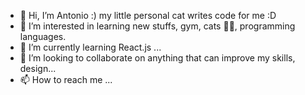 - 👋 Hi, I’m Antonio :) my little personal cat writes code for me :D
- 👀 I’m interested in learning new stuffs, gym, cats 🐱‍👤, programming languages.
- 🌱 I’m currently learning React.js ...
- 💞️ I’m looking to collaborate on anything that can improve my skills, design...
- 📫 How to reach me ...

<!---
codingCat-dev/codingCat-dev is a ✨ special ✨ repository because its `README.md` (this file) appears on your GitHub profile.
You can click the Preview link to take a look at your changes.
--->
